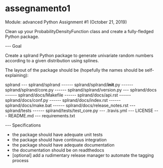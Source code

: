 # assegnamento1
Module: advanced Python
Assignment #1 (October 21, 2019)


Clean up your ProbabilityDensityFunction class and create a fully-fledged
Python package.

--- Goal

Create a splrand Python package to generate univariate random numbers according
to a given distribution using splines.

The layout of the package should be (hopefully the names should be
self-explaining):

splrand
--- splrand/splrand
------ splrand/splrand/__init__.py
------ splrand/splrand/core.py
------ splrand/splrand/version.py
--- splrand/docs
------ splrand/docs/Makefile
------ splrand/docs/api.rst
------ splrand/docs/conf.py
------ splrand/docs/index.rst
------ splrand/docs/make.bat
------ splrand/docs/release_notes.rst
--- splrand/tests
------ splrand/tests/test_core.py
--- .travis.yml
--- LICENSE
--- README.md
--- requirements.txt


--- Specifications
- the package should have adequate unit tests
- the package should have continuus integration
- the package should have adequate documentation
- the documentation should be on readthedocs
- [optional] add a rudimentary release manager to automate the tagging process